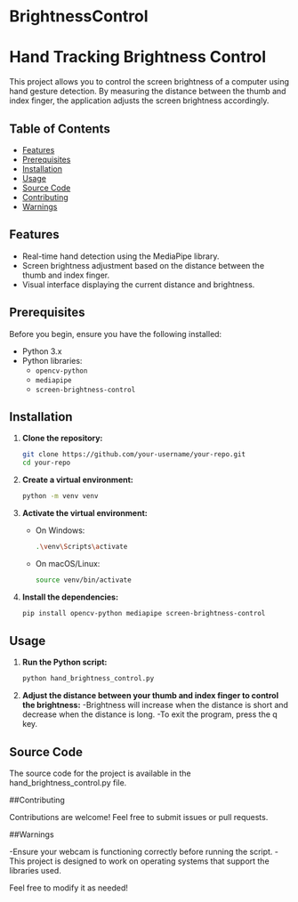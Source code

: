 # BrightnessControl
# Hand Tracking Brightness Control

This project allows you to control the screen brightness of a computer using hand gesture detection. By measuring the distance between the thumb and index finger, the application adjusts the screen brightness accordingly.

## Table of Contents

- [Features](#features)
- [Prerequisites](#prerequisites)
- [Installation](#installation)
- [Usage](#usage)
- [Source Code](#source-code)
- [Contributing](#contributing)
- [Warnings](#warnings)

## Features

- Real-time hand detection using the MediaPipe library.
- Screen brightness adjustment based on the distance between the thumb and index finger.
- Visual interface displaying the current distance and brightness.

## Prerequisites

Before you begin, ensure you have the following installed:

- Python 3.x
- Python libraries:
  - `opencv-python`
  - `mediapipe`
  - `screen-brightness-control`

## Installation

1. **Clone the repository:**

   ```bash
   git clone https://github.com/your-username/your-repo.git
   cd your-repo

2. **Create a virtual environment:**
   ```bash
   python -m venv venv

3. **Activate the virtual environment:**
   
   - On Windows:
     ```bash
     .\venv\Scripts\activate

   - On macOS/Linux:
     ```bash
     source venv/bin/activate
     
4. **Install the dependencies:**
   ```bash
   pip install opencv-python mediapipe screen-brightness-control

  ## Usage

  1. **Run the Python script:**
     ```bash
     python hand_brightness_control.py

  2. **Adjust the distance between your thumb and index finger to control the brightness:**
     -Brightness will increase when the distance is short and decrease when the distance is long.
     -To exit the program, press the q key.

## Source Code

The source code for the project is available in the hand_brightness_control.py file.

##Contributing

Contributions are welcome! Feel free to submit issues or pull requests.

##Warnings

  -Ensure your webcam is functioning correctly before running the script.
  -This project is designed to work on operating systems that support the libraries used.


  
Feel free to modify it as needed!
